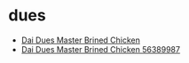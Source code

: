 # dues

 * [Dai Dues Master Brined Chicken](../../index/d/dai-dues-master-brined-chicken-56389987.json)
 * [Dai Dues Master Brined Chicken 56389987](../../index/d/dai-dues-master-brined-chicken-56389987.json)
